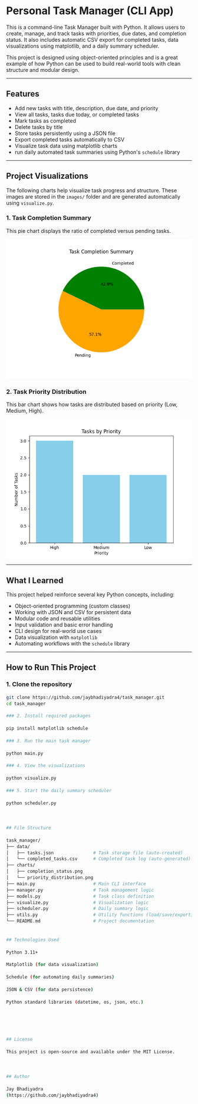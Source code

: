 # Personal Task Manager (CLI App)

This is a command-line Task Manager built with Python. It allows users to create, manage, and track tasks with priorities, due dates, and completion status. It also includes automatic CSV export for completed tasks, data visualizations using matplotlib, and a daily summary scheduler.

This project is designed using object-oriented principles and is a great example of how Python can be used to build real-world tools with clean structure and modular design.

---

## Features

- Add new tasks with title, description, due date, and priority
- View all tasks, tasks due today, or completed tasks
- Mark tasks as completed
- Delete tasks by title
- Store tasks persistently using a JSON file
- Export completed tasks automatically to CSV
- Visualize task data using matplotlib charts
- run daily automated task summaries using Python's `schedule` library

---

## Project Visualizations

The following charts help visualize task progress and structure. These images are stored in the `images/` folder and are generated automatically using `visualize.py`.

### 1. Task Completion Summary

This pie chart displays the ratio of completed versus pending tasks.

![Task Completion](charts/priority_distribution.png)

### 2. Task Priority Distribution

This bar chart shows how tasks are distributed based on priority (Low, Medium, High).

![Priority Distribution](charts/completion_status.png)

---

## What I Learned

This project helped reinforce several key Python concepts, including:


- Object-oriented programming (custom classes)
- Working with JSON and CSV for persistent data
- Modular code and reusable utilities
- Input validation and basic error handling
- CLI design for real-world use cases
- Data visualization with `matplotlib`
- Automating workflows with the `schedule` library

---

## How to Run This Project

### 1. Clone the repository

```bash
git clone https://github.com/jaybhadiyadra4/task_manager.git
cd task_manager

### 2. Install required packages

pip install matplotlib schedule

### 3. Run the main task manager

python main.py

### 4. View the visualizations

python visualize.py

### 5. Start the daily summary scheduler

python scheduler.py



## File Structure

task_manager/
├── data/
│   ├── tasks.json               # Task storage file (auto-created)
│   └── completed_tasks.csv      # Completed task log (auto-generated)
├── charts/
│   ├── completion_status.png
│   └── priority_distribution.png
├── main.py                      # Main CLI interface
├── manager.py                   # Task management logic
├── models.py                    # Task class definition
├── visualize.py                 # Visualization logic
├── scheduler.py                 # Daily summary logic
├── utils.py                     # Utility functions (load/save/export)
└── README.md                    # Project documentation


## Technologies Used

Python 3.11+

Matplotlib (for data visualization)

Schedule (for automating daily summaries)

JSON & CSV (for data persistence)

Python standard libraries (datetime, os, json, etc.)





## License

This project is open-source and available under the MIT License.



## Author

Jay Bhadiyadra
(https://github.com/jaybhadiyadra4)









